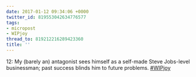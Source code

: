 ```yaml
---
date: 2017-01-12 09:34:06 +0000
twitter_id: 819553042634776577
tags:
- micropost
- WIPjoy
thread_to: 819212216289423360
title: ''
---
```


12: My (barely an) antagonist sees himself as a self-made Steve Jobs-level businessman; past success blinds him to future problems. [#WIPjoy](https://twitter.com/hashtag/WIPjoy)
